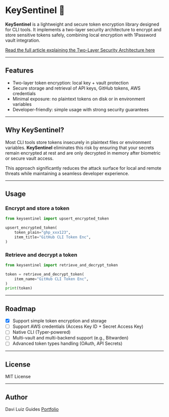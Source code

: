 # KeySentinel 🔐

**KeySentinel** is a lightweight and secure token encryption library designed for CLI tools.
It implements a two-layer security architecture to encrypt and store sensitive tokens safely, combining local encryption with 1Password vault integration.

[Read the full article explaining the Two-Layer Security Architecture here](http://daviguides.github.io/posts/link_to_post)

---

## Features

- Two-layer token encryption: local key + vault protection
- Secure storage and retrieval of API keys, GitHub tokens, AWS credentials
- Minimal exposure: no plaintext tokens on disk or in environment variables
- Developer-friendly: simple usage with strong security guarantees

---

## Why KeySentinel?

Most CLI tools store tokens insecurely in plaintext files or environment variables.
**KeySentinel** eliminates this risk by ensuring that your secrets remain encrypted at rest and are only decrypted in memory after biometric or secure vault access.

This approach significantly reduces the attack surface for local and remote threats while maintaining a seamless developer experience.

---

## Usage

### Encrypt and store a token

```python
from keysentinel import upsert_encrypted_token

upsert_encrypted_token(
    token_plain="ghp_xxx123",
    item_title="GitHub CLI Token Enc",
)
```

### Retrieve and decrypt a token

```python
from keysentinel import retrieve_and_decrypt_token

token = retrieve_and_decrypt_token(
    item_name="GitHub CLI Token Enc",
)
print(token)
```

---

## Roadmap

- [x] Support simple token encryption and storage
- [ ] Support AWS credentials (Access Key ID + Secret Access Key)
- [ ] Native CLI (Typer-powered)
- [ ] Multi-vault and multi-backend support (e.g., Bitwarden)
- [ ] Advanced token types handling (OAuth, API Secrets)

---

## License

MIT License

---

## Author

Davi Luiz Guides
[Portfolio](http://daviguides.github.io)
